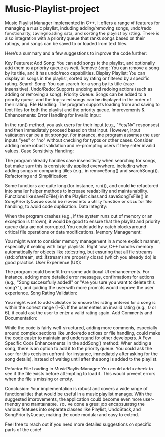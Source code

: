 # Music-Playlist-project
 Music Playlist Manager implemented in C++. It offers a range of features for managing a music playlist, including adding/removing songs, undo/redo functionality, saving/loading data, and sorting the playlist by rating. There is also integration with a priority queue that ranks songs based on their ratings, and songs can be saved to or loaded from text files.

Here’s a summary and a few suggestions to improve the code further:

Key Features:
Add Song: You can add songs to the playlist, and optionally add them to a priority queue as well.
Remove Song: You can remove a song by its title, and it has undo/redo capabilities.
Display Playlist: You can display all songs in the playlist, sorted by rating or filtered by a specific rating.
Search Song: You can search for a song by its title (case-insensitive).
Undo/Redo: Supports undoing and redoing actions (such as adding or removing a song).
Priority Queue: Songs can be added to a priority queue, and the top-rated songs can be displayed in the order of their rating.
File Handling: The program supports loading from and saving to text files for both the playlist and the priority queue.
Improvements & Enhancements:
Error Handling for Invalid Input:

In the run() method, you ask users for their input (e.g., "Yes/No" responses) and then immediately proceed based on that input. However, input validation can be a bit stronger. For instance, the program assumes the user inputs "yes" or "no" without checking for typos or other cases.
Consider adding more robust validation and re-prompting users if they enter invalid values.
Case Sensitivity Handling:

The program already handles case insensitivity when searching for songs, but make sure this is consistently applied everywhere, including when adding songs or comparing titles (e.g., in removeSong() and searchSong()).
Refactoring and Simplification:

Some functions are quite long (for instance, run()), and could be refactored into smaller helper methods to increase readability and maintainability.
Functions like saveToFile() in the Playlist class and saveSongToFile() in SongPriorityQueue could be moved into a utility function or class for file handling, to avoid code duplication.
Data Integrity:

When the program crashes (e.g., if the system runs out of memory or an exception is thrown), it would be good to ensure that the playlist and priority queue data are not corrupted. You could add try-catch blocks around critical file operations or data modifications.
Memory Management:

You might want to consider memory management in a more explicit manner, especially if dealing with large playlists. Right now, C++ handles memory automatically for objects like std::string, but ensuring that all file streams (std::ofstream, std::ifstream) are properly closed (which you already do) is good practice.
User Experience (UX):

The program could benefit from some additional UI enhancements. For instance, adding more detailed error messages, confirmations for actions (e.g., "Song successfully added!" or "Are you sure you want to delete this song?"), and guiding the user with more prompts would improve the user experience.
Song Rating Validation:

You might want to add validation to ensure the rating entered for a song is within the correct range (1–5). If the user enters an invalid rating (e.g., 0 or 6), it could ask the user to enter a valid rating again.
Add Comments and Documentation:

While the code is fairly well-structured, adding more comments, especially around complex sections like undo/redo actions or file handling, could make the code easier to maintain and understand for other developers.
A Few Specific Code Enhancements:
In the addSong() method: When adding a song, there is an option to add it to the priority queue. You could ask the user for this decision upfront (for instance, immediately after asking for the song details), instead of waiting until after the song is added to the playlist.

Refactor File Loading in MusicPlaylistManager:
You could add a check to see if the file exists before attempting to load it. This would prevent errors when the file is missing or empty.

Conclusion:
Your implementation is robust and covers a wide range of functionalities that would be useful in a music playlist manager. With the suggested improvements, the application could become even more user-friendly and maintainable. You’ve done a great job encapsulating the various features into separate classes like Playlist, UndoStack, and SongPriorityQueue, making the code modular and easy to extend.

Feel free to reach out if you need more detailed suggestions on specific parts of the code!
